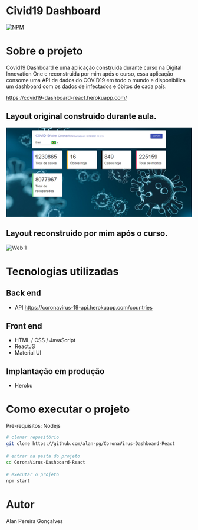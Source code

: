 # Civid19 Dashboard
[![NPM](https://img.shields.io/npm/l/react)](https://github.com/alan-pg/teste-react/blob/main/LICENSE) 

# Sobre o projeto

Covid19 Dashboard é uma aplicação construida durante curso na Digital Innovation One e reconstruida por mim após o curso, essa aplicação consome uma API de dados do COVID19 em todo o mundo e disponibiliza um dashboard com os dados de infectados e óbitos de cada país.

https://covid19-dashboard-react.herokuapp.com/

## Layout original construido durante aula.
![Web 1](https://github.com/alan-pg/CoronaVirus-Dashboard-React/blob/main/src/assets/images/tela-original.png)

## Layout reconstruido por mim após o curso.
![Web 1](https://github.com/alan-pg/teste-react/blob/main/src/assets/images/tela.png)


# Tecnologias utilizadas
## Back end
- API https://coronavirus-19-api.herokuapp.com/countries
## Front end
- HTML / CSS / JavaScript
- ReactJS
- Material UI
## Implantação em produção
- Heroku


# Como executar o projeto

Pré-requisitos: Nodejs

```bash
# clonar repositório
git clone https://github.com/alan-pg/CoronaVirus-Dashboard-React

# entrar na pasta do projeto
cd CoronaVirus-Dashboard-React

# executar o projeto
npm start
```

# Autor
Alan Pereira Gonçalves



